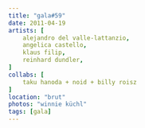 ```yaml
---
title: "gala#59"
date: 2011-04-19
artists: [
    alejandro del valle-lattanzio,
    angelica castello,
    klaus filip,
    reinhard dundler,
]
collabs: [
    taku hanoda + noid + billy roisz
]
location: "brut"
photos: "winnie küchl"
tags: [gala]
---
```

